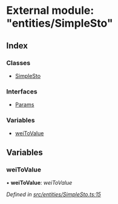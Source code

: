 # External module: "entities/SimpleSto"

## Index

### Classes

* [SimpleSto](../classes/_entities_simplesto_.simplesto.md)

### Interfaces

* [Params](../interfaces/_entities_simplesto_.params.md)

### Variables

* [weiToValue](_entities_simplesto_.md#weitovalue)

## Variables

###  weiToValue

• **weiToValue**: *weiToValue*

*Defined in [src/entities/SimpleSto.ts:15](https://github.com/PolymathNetwork/polymath-sdk/blob/e8bbc1e/src/entities/SimpleSto.ts#L15)*
